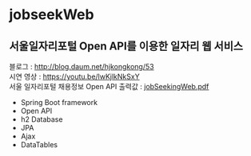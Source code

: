 # jobseekWeb
## 서울일자리포털 Open API를 이용한 일자리 웹 서비스

블로그 : http://blog.daum.net/hjkongkong/53 <br>
시연 영상 : https://youtu.be/lwKjlkNkSxY <br>
서울 일자리포털 채용정보 Open API 출력값 : 
[jobSeekingWeb.pdf](https://github.com/hjkongkong/jobseekWeb/files/5181832/jobSeekingWeb.pdf)

- Spring Boot framework
- Open API
- h2 Database
- JPA
- Ajax
- DataTables
